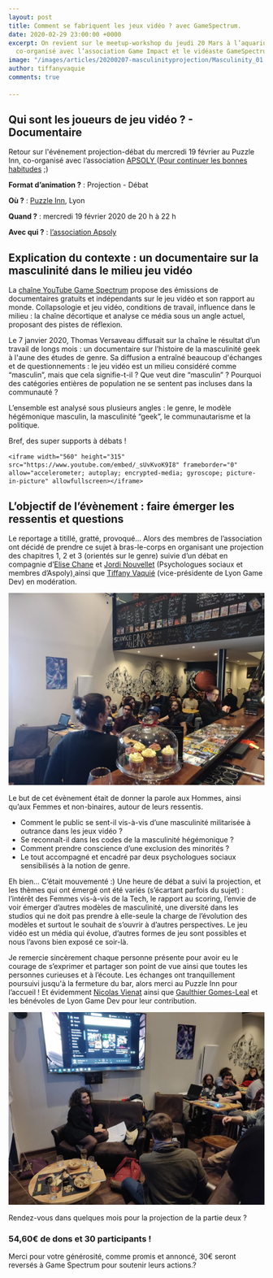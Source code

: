 ```yaml
---
layout: post
title: Comment se fabriquent les jeux vidéo ? avec GameSpectrum.
date: 2020-02-29 23:00:00 +0000
excerpt: On revient sur le meetup-workshop du jeudi 20 Mars à l’aquarium ciné-café,
  co-organisé avec l’association Game Impact et le vidéaste GameSpectrum !
image: "/images/articles/20200207-masculinityprojection/Masculinity_01.png"
author: tiffanyvaquie
comments: true

---
```

## Qui sont les joueurs de jeu vidéo ? - Documentaire

Retour sur l'événement projection-débat du mercredi 19 février au Puzzle Inn, co-organisé avec l’association [APSOLY ](https://apsoly.com/)([Pour continuer les bonnes habitudes](https://lyongamedev.pro/blog/gamespectrum-projection/) ;)

**Format d’animation ?** : Projection - Débat

**Où ?** : [Puzzle Inn](https://www.puzzle-inn.fr/), Lyon

**Quand ?** : mercredi 19 février 2020 de 20 h à 22 h

**Avec qui ?** : [l’association Apsoly](http://apsoly.com)

## Explication du contexte : un documentaire sur la masculinité dans le milieu jeu vidéo

La [chaîne YouTube Game Spectrum](https://www.youtube.com/channel/UCoE1zHB74QsR22l-J6uK53Q) propose des émissions de documentaires gratuits et indépendants sur le jeu vidéo et son rapport au monde. Collapsologie et jeu vidéo, conditions de travail, influence dans le milieu : la chaîne décortique et analyse ce média sous un angle actuel, proposant des pistes de réflexion.

Le 7 janvier 2020, Thomas Versaveau diffusait sur la chaîne le résultat d’un travail de longs mois : un documentaire sur l’histoire de la masculinité geek à l'aune des études de genre. Sa diffusion a entraîné beaucoup d'échanges et de questionnements : le jeu vidéo est un milieu considéré comme “masculin”, mais que cela signifie-t-il ? Que veut dire “masculin” ? Pourquoi des catégories entières de population ne se sentent pas incluses dans la communauté ?

L’ensemble est analysé sous plusieurs angles : le genre, le modèle hégémonique masculin, la masculinité “geek”, le communautarisme et la politique.

Bref, des super supports à débats !

    <iframe width="560" height="315" src="https://www.youtube.com/embed/_sUvKvoK9I8" frameborder="0" allow="accelerometer; autoplay; encrypted-media; gyroscope; picture-in-picture" allowfullscreen></iframe>

## L’objectif de l’évènement : faire émerger les ressentis et questions

Le reportage a titillé, gratté, provoqué… Alors des membres de l’association ont décidé de prendre ce sujet à bras-le-corps en organisant une projection des chapitres 1, 2 et 3 (orientés sur le genre) suivie d’un débat en compagnie d’[Elise Chane](https://www.linkedin.com/in/elise-chane-sha-lin-138466106/) et [Jordi Nouvellet](https://www.linkedin.com/in/jordi-nouvellet-85837947/) (Psychologues sociaux et membres d’Aspoly)[ ](https://www.linkedin.com/in/vienat-nicolas-5b0ab897/)ainsi que [Tiffany Vaquié](https://www.linkedin.com/in/tiffany-v-2a1170131/ ) (vice-présidente de Lyon Game Dev) en modération.

![](/images/202003:day-IMG_20200219_200759-1.jpg)

Le but de cet évènement était de donner la parole aux Hommes, ainsi qu’aux Femmes et non-binaires, autour de leurs ressentis.

* Comment le public se sent-il vis-à-vis d’une masculinité militarisée à outrance dans les jeux vidéo ?
* Se reconnaît-il dans les codes de la masculinité hégémonique ?
* Comment prendre conscience d’une exclusion des minorités ?
* Le tout accompagné et encadré par deux psychologues sociaux sensibilisés à la notion de genre.

Eh bien… C’était mouvementé :) Une heure de débat a suivi la projection, et les thèmes qui ont émergé ont été variés (s’écartant parfois du sujet) : l’intérêt des Femmes vis-à-vis de la Tech, le rapport au scoring, l’envie de voir émerger d’autres modèles de masculinité, une diversité dans les studios qui ne doit pas prendre à elle-seule la charge de l’évolution des modèles et surtout le souhait de s’ouvrir à d’autres perspectives. Le jeu vidéo est un média qui évolue, d’autres formes de jeu sont possibles et nous l’avons bien exposé ce soir-là.

Je remercie sincèrement chaque personne présente pour avoir eu le courage de s’exprimer et partager son point de vue ainsi que toutes les personnes curieuses et à l’écoute. Les échanges ont tranquillement poursuivi jusqu'à la fermeture du bar, alors merci au Puzzle Inn pour l’accueil ! Et évidemment [Nicolas Vienat](https://www.linkedin.com/in/vienat-nicolas-5b0ab897/) ainsi que [Gaulthier Gomes-Leal](https://www.linkedin.com/in/gaulthier-gomes-leal-67029b176/) et les bénévoles de Lyon Game Dev pour leur contribution.

![](/images/202003:day-IMG_20200219_212659-1.jpg)

Rendez-vous dans quelques mois pour la projection de la partie deux ?

### 54,60€ de dons et 30 participants !

Merci pour votre générosité, comme promis et annoncé, 30€ seront reversés à Game Spectrum pour soutenir leurs actions.?